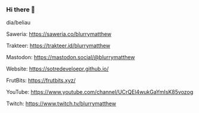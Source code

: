 ### Hi there 👋

<!--
**sotre-develoepr/sotre-develoepr** is a ✨ _special_ ✨ repository because its `README.md` (this file) appears on your GitHub profile.

Here are some ideas to get you started:

- 🔭 I’m currently working on ...
- 🌱 I’m currently learning ...
- 👯 I’m looking to collaborate on ...
- 🤔 I’m looking for help with ...
- 💬 Ask me about ...
- 📫 How to reach me: ...
- 😄 Pronouns: ...
- ⚡ Fun fact: ...
-->
dia/beliau

Saweria: https://saweria.co/blurrymatthew

Trakteer: https://trakteer.id/blurrymatthew

Mastodon: https://mastodon.social/@blurrymatthew

Website: https://sotredeveloepr.github.io/

FrutBits: https://frutbits.xyz/

YouTube: https://www.youtube.com/channel/UCrQEl4wukGaYmIsK85vozog

Twitch: https://www.twitch.tv/blurrymatthew

